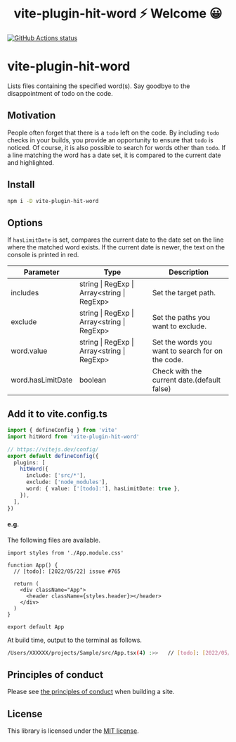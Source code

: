 <h1 align="center">vite-plugin-hit-word ⚡ Welcome 😀</h1>

<p align="left">
  <a href="https://github.com/actions/setup-node"><img alt="GitHub Actions status" src="https://github.com/activeguild/vite-plugin-hit-word/workflows/automatic%20release/badge.svg" style="max-width:100%;"></a>
</p>

# vite-plugin-hit-word

Lists files containing the specified word(s).
Say goodbye to the disappointment of todo on the code.

## Motivation

People often forget that there is a `todo` left on the code. By including `todo` checks in your builds, you provide an opportunity to ensure that `todo` is noticed.
Of course, it is also possible to search for words other than `todo`.
If a line matching the word has a date set, it is compared to the current date and highlighted.

## Install

```bash
npm i -D vite-plugin-hit-word
```

## Options

If `hasLimitDate` is set, compares the current date to the date set on the line where the matched word exists. If the current date is newer, the text on the console is printed in red.

| Parameter         | Type                                        | Description                                       |
| ----------------- | ------------------------------------------- | ------------------------------------------------- |
| includes          | string \| RegExp \| Array<string \| RegExp> | Set the target path.                              |
| exclude           | string \| RegExp \| Array<string \| RegExp> | Set the paths you want to exclude.                |
| word.value        | string \| RegExp \| Array<string \| RegExp> | Set the words you want to search for on the code. |
| word.hasLimitDate | boolean                                     | Check with the current date.(default false)       |

## Add it to vite.config.ts

```ts
import { defineConfig } from 'vite'
import hitWord from 'vite-plugin-hit-word'

// https://vitejs.dev/config/
export default defineConfig({
  plugins: [
    hitWord({
      include: ['src/*'],
      exclude: ['node_modules'],
      word: { value: ['[todo]:'], hasLimitDate: true },
    }),
  ],
})
```

#### e.g.

The following files are available.

```tsx
import styles from './App.module.css'

function App() {
  // [todo]: [2022/05/22] issue #765

  return (
    <div className="App">
      <header className={styles.header}></header>
    </div>
  )
}

export default App
```

At build time, output to the terminal as follows.

```bash
/Users/XXXXXX/projects/Sample/src/App.tsx(4) :>>   // [todo]: [2022/05/22] issue #765
```

## Principles of conduct

Please see [the principles of conduct](https://github.com/activeguild/vite-plugin-hit-word/blob/master/.github/CONTRIBUTING.md) when building a site.

## License

This library is licensed under the [MIT license](https://github.com/activeguild/vite-plugin-hit-word/blob/master/LICENSE).
